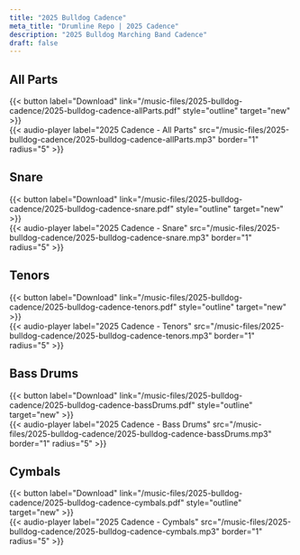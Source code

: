 ```yaml
---
title: "2025 Bulldog Cadence"
meta_title: "Drumline Repo | 2025 Cadence"
description: "2025 Bulldog Marching Band Cadence"
draft: false
---
```


## All Parts
{{< button label="Download" link="/music-files/2025-bulldog-cadence/2025-bulldog-cadence-allParts.pdf" style="outline" target="new" >}}
<br>
{{< audio-player label="2025 Cadence - All Parts" src="/music-files/2025-bulldog-cadence/2025-bulldog-cadence-allParts.mp3" border="1" radius="5" >}}

## Snare
{{< button label="Download" link="/music-files/2025-bulldog-cadence/2025-bulldog-cadence-snare.pdf" style="outline" target="new" >}}
<br>
{{< audio-player label="2025 Cadence - Snare" src="/music-files/2025-bulldog-cadence/2025-bulldog-cadence-snare.mp3" border="1" radius="5" >}}

## Tenors
{{< button label="Download" link="/music-files/2025-bulldog-cadence/2025-bulldog-cadence-tenors.pdf" style="outline" target="new" >}}
<br>
{{< audio-player label="2025 Cadence - Tenors" src="/music-files/2025-bulldog-cadence/2025-bulldog-cadence-tenors.mp3" border="1" radius="5" >}}

## Bass Drums
{{< button label="Download" link="/music-files/2025-bulldog-cadence/2025-bulldog-cadence-bassDrums.pdf" style="outline" target="new" >}}
<br>
{{< audio-player label="2025 Cadence - Bass Drums" src="/music-files/2025-bulldog-cadence/2025-bulldog-cadence-bassDrums.mp3" border="1" radius="5" >}}

## Cymbals
{{< button label="Download" link="/music-files/2025-bulldog-cadence/2025-bulldog-cadence-cymbals.pdf" style="outline" target="new" >}}
<br>
{{< audio-player label="2025 Cadence - Cymbals" src="/music-files/2025-bulldog-cadence/2025-bulldog-cadence-cymbals.mp3" border="1" radius="5" >}}